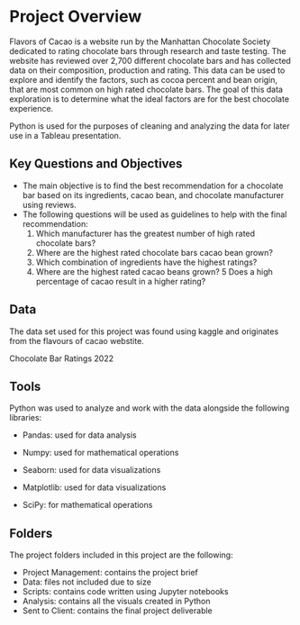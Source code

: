 # Project Overview
Flavors of Cacao is a website run by the Manhattan Chocolate Society dedicated to rating chocolate bars through research and taste testing. The website has reviewed over 2,700 different chocolate bars and has collected data on their composition, production and rating. This data can be used to explore and identify the factors, such as cocoa percent and bean origin, that are most common on high rated chocolate bars. The goal of this data exploration is to determine what the ideal factors are for the best chocolate experience. 

Python is used for the purposes of cleaning and analyzing the data for later use in a Tableau presentation.

## Key Questions and Objectives
- The main objective is to find the best recommendation for a chocolate bar based on its ingredients, cacao bean, and chocolate manufacturer using reviews.
- The following questions will be used as guidelines to help with the final recommendation:
  1. Which manufacturer has the greatest number of high rated chocolate bars?
  2. Where are the highest rated chocolate bars cacao bean grown?
  3. Which combination of ingredients have the highest ratings?
  4. Where are the highest rated cacao beans grown?
  5 Does a high percentage of cacao result in a higher rating?

## Data
The data set used for this project was found using kaggle and originates from the flavours of cacao webstite. 

Chocolate Bar Ratings 2022 

## Tools 
Python was used to analyze and work with the data alongside the following libraries:

- Pandas: used for data analysis

- Numpy: used for mathematical operations

- Seaborn: used for data visualizations

- Matplotlib: used for data visualizations

- SciPy: for mathematical operations

## Folders
The project folders included in this project are the following:

- Project Management: contains the project brief
- Data: files not included due to size
- Scripts: contains code written using Jupyter notebooks
- Analysis: contains all the visuals created in Python
- Sent to Client: contains the final project deliverable
